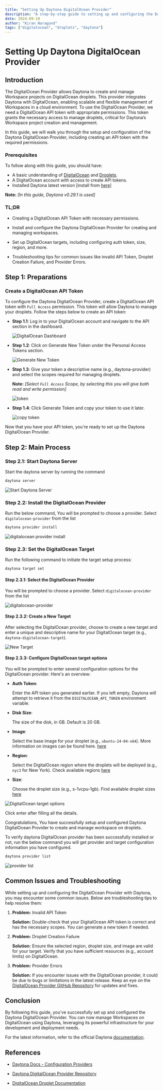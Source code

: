 ```yaml
---
title: "Setting Up Daytona DigitalOcean Provider"
description: "A step-by-step guide to setting up and configuring the Daytona DigitalOcean Provider for managing workspace projects on DigitalOcean droplets."
date: 2024-09-10
author: "Kiran Naragund"
tags: ["digitalocean", "droplets", "daytona"]
---
```


# Setting Up Daytona DigitalOcean Provider

## Introduction

The DigitalOcean Provider allows Daytona to create and manage Workspace projects on DigitalOcean droplets. This provider integrates Daytona with DigitalOcean, enabling scalable and flexible management of Workspaces in a cloud environment. To use the DigitalOcean Provider, we need a DigitalOcean API token with appropriate permissions. This token grants the necessary access to manage droplets, critical for Daytona’s Workspace project creation and management.

In this guide, we will walk you through the setup and configuration of the Daytona DigitalOcean Provider, including creating an API token with the required permissions.

### Prerequisites

To follow along with this guide, you should have:
- A basic understanding of [DigitalOcean](../definitions/20240910_definition_digitalocean.md) and [Droplets](../definitions/20240910_definition_droplets.md).
- A DigitalOcean account with access to create API tokens.
- Installed Daytona latest version [install from [here](https://www.daytona.io/docs/installation/installation/)]

**Note:** *[In this guide, Daytona v0.29.1 is used]*
 
### TL;DR

- Creating a DigitalOcean API Token with necessary permissions.

- Install and configure the Daytona DigitalOcean Provider for creating and managing workspaces.

- Set up DigitalOcean targets, including configuring auth token, size, region, and more.

- Troubleshooting tips for common issues like invalid API Token, Droplet Creation Failure, and Provider Errors.


## Step 1: Preparations

### Create a DigitalOcean API Token

To configure the Daytona DigitalOcean Provider, create a DigitalOcean API token with `Full Access` permission. This token will allow Daytona to manage your droplets. Follow the steps below to create an API token:

- **Step 1.1**: Log in to your DigitalOcean account and navigate to the API section in the dashboard.

  ![DigitalOcean Dashboard](assets/20240910_setting_up_daytona_digitalocean_provider_img_1.png)
  
- **Step 1.2**: Click on Generate New Token under the Personal Access Tokens section.

  ![Generate New Token](assets/20240910_setting_up_daytona_digitalocean_provider_img_2.png)

- **Step 1.3**: Give your token a descriptive name (e.g., daytona-provider) and select the scopes required for managing droplets. 
   
  **Note:** *[Select `Full Access` Scope, by selecting this you will give both read and write permission]*

  ![token](assets/20240910_setting_up_daytona_digitalocean_provider_img_3.png)

- **Step 1.4**:  Click Generate Token and copy your token to use it later.

  ![copy token](assets/20240910_setting_up_daytona_digitalocean_provider_img_4.png)

Now that you have your API token, you're ready to set up the Daytona DigitalOcean Provider.

## Step 2: Main Process

### Step 2.1: Start Daytona Server
Start the daytona server by running the command

```bash
daytona server
```

![Start Daytona Server](assets/20240910_setting_up_daytona_digitalocean_provider_img_5.png)

### Step 2.2: Install the DigitalOcean Provider
Run the below command, You will be prompted to choose a provider. Select `digitalocean-provider` from the list


```bash
daytona provider install
```

![digitalocean provider install](assets/20240910_setting_up_daytona_digitalocean_provider_img_6.png)

### Step 2.3: Set the DigitalOcean Target
Run the following command to initiate the target setup process:

```bash
daytona target set
```

  #### Step 2.3.1: Select the DigitalOcean Provider
    
  You will be prompted to choose a provider. Select `digitalocean-provider` from the list

  ![digitalocean-provider](assets/20240910_setting_up_daytona_digitalocean_provider_img_7.png)

  #### Step 2.3.2: Create a New Target
    
  After selecting the DigitalOcean provider, choose to create a new target and enter a unique and descriptive name for your DigitalOcean target (e.g., `daytona-digitalocean-target`).

  ![New Target](assets/20240910_setting_up_daytona_digitalocean_provider_img_8.png)

  #### Step 2.3.3: Configure DigitalOcean target options

  You will be prompted to enter several configuration options for the DigitalOcean provider. Here's an overview:

  - **Auth Token**:
    
    Enter the API token you generated earlier. If you left empty, Daytona will attempt to retrieve it from the `DIGITALOCEAN_API_TOKEN` environment variable.
    
  - **Disk Size**:
    
    The size of the disk, in GB. Default is 20 GB.

  - **Image**:
    
    Select the base image for your droplet (e.g., `ubuntu-24-04-x64`). More information on images can be found here. [here](https://docs.digitalocean.com/products/droplets/how-to/create/)

  - **Region**:
    
    Select the DigitalOcean region where the droplets will be deployed (e.g., `nyc3` for New York). Check available regions [here](https://docs.digitalocean.com/platform/regional-availability/)

  - **Size**:
    
    Choose the droplet size (e.g., s-1vcpu-1gb). Find available droplet sizes [here](https://docs.digitalocean.com/products/droplets/concepts/choosing-a-plan/)
    

  ![DigitalOcean target options](assets/20240910_setting_up_daytona_digitalocean_provider_img_9.png)

Click enter after filling all the details.

Congratulations, You have successfully setup and configured Daytona DigitalOcean Provider to create and manage workspace on droplets.

To verify daytona DigitalOcean provider has been successfully installed or not, run the below command you will get provider and target configuration information you have configured.

```bash
daytona provider list
```

![provider list](assets/20240910_setting_up_daytona_digitalocean_provider_img_10.png)

## Common Issues and Troubleshooting
While setting up and configuring the DigitalOcean Provider with Daytona, you may encounter some common issues. Below are troubleshooting tips to help resolve them:
1. **Problem:** Invalid API Token

   **Solution:** Double-check that your DigitalOcean API token is correct and has the necessary scopes. You can generate a new token if needed.

2. **Problem:** Droplet Creation Failure

   **Solution:** Ensure the selected region, droplet size, and image are valid for your target. Verify that you have sufficient resources (e.g., account limits) on DigitalOcean.

3. **Problem:** Provider Errors

   **Solution:** If you encounter issues with the DigitalOcean provider, it could be due to bugs or limitations in the latest release. Keep an eye on the [DigitalOcean Provider GitHub Repository](https://github.com/daytonaio/daytona-provider-digitalocean) for updates and fixes.
    

## Conclusion
By following this guide, you’ve successfully set up and configured the Daytona DigitalOcean Provider. You can now manage Workspaces on DigitalOcean using Daytona, leveraging its powerful infrastructure for your development and deployment needs.

For the latest information, refer to the official Daytona [documentation](https://www.daytona.io/docs/).

## References

- [Daytona Docs - Configuration Providers](https://www.daytona.io/docs/configuration/providers/#officially-supported-providers)
  
- [Daytona DigitalOcean Provider Repository](https://github.com/daytonaio/daytona-provider-digitalocean)

- [DigitalOcean Droplet Documentation](https://docs.digitalocean.com/products/droplets/how-to/create/)
  

<!-- Note on Definitions -->
<!-- Throughout this guide, link relevant terms to their definitions using inline Markdown links. -->
<!-- Format: [term](/definitions/term.md) -->
<!-- If a definition doesn't exist, create it in the definitions directory and link to it. -->
